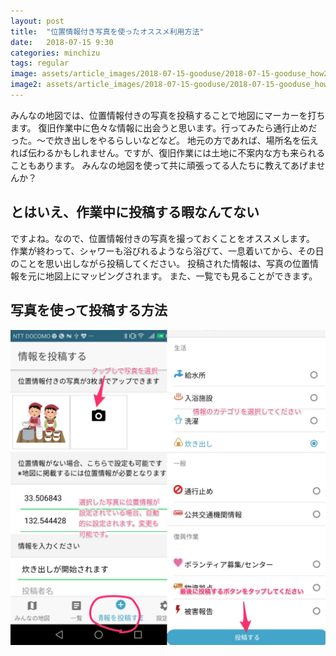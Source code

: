 ```yaml
---
layout: post
title:  "位置情報付き写真を使ったオススメ利用方法"
date:   2018-07-15 9:30
categories: minchizu
tags: regular
image: assets/article_images/2018-07-15-gooduse/2018-07-15-gooduse_how2.jpg
image2: assets/article_images/2018-07-15-gooduse/2018-07-15-gooduse_how2.jpg
---
```

みんなの地図では、位置情報付きの写真を投稿することで地図にマーカーを打ちます。
復旧作業中に色々な情報に出会うと思います。行ってみたら通行止めだった。〜で炊き出しをやるらしいなどなど。
地元の方であれば、場所名を伝えれば伝わるかもしれません。ですが、復旧作業には土地に不案内な方も来られることもあります。
みんなの地図を使って共に頑張ってる人たちに教えてあげませんか？

## とはいえ、作業中に投稿する暇なんてない
ですよね。なので、位置情報付きの写真を撮っておくことをオススメします。
作業が終わって、シャワーも浴びれるようなら浴びて、一息着いてから、その日のことを思い出しながら投稿してください。
投稿された情報は、写真の位置情報を元に地図上にマッピングされます。
また、一覧でも見ることができます。


## 写真を使って投稿する方法
<img src="assets/article_images/2018-07-15-gooduse/2018-07-15-gooduse_how2.jpg"/>